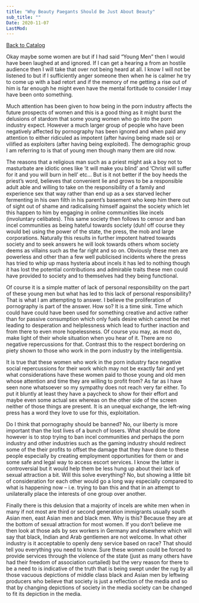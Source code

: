 ```yaml
---
title: "Why Beauty Paegants Should Be Just About Beauty"
sub_title: ""
Date: 2020-11-07
LastMod:
---
```


[Back to Catalog](https://otaking.xyz/index.html)

Okay maybe some women are but if I had said “Young Men” then I would have been laughed at and ignored. If I can get a hearing a from an hostile audience then I will take that over not being heard at all. I know I will not be listened to but if I sufficiently anger someone then when he is calmer he try to come up with a bad retort and if the memory of me getting a rise out of him is far enough he might even have the mental fortitude to consider I may have been onto something.

Much attention has been given to how being in the porn industry affects the future prospects of women and this is a good thing as it might burst the delusions of stardom that some young women who go into the porn industry expect. However a much larger group of people who have been negatively affected by pornography has been ignored and when paid any attention to either ridiculed as impotent (after having being made so) or vilified as exploiters (after having being exploited). The demographic group I am referring to is that of young men though many them are old now.

The reasons that a religious man such as a priest might ask a boy not to masturbate are idiotic ones like ‘it will make you blind’ and ‘Christ will suffer for it and you will burn in hell’ etc… But is it not better if the boy heeds the priest’s word, believes that convenient lie and grows to be a responsible adult able and willing to take on the responsibility of a family and experience sex that way rather than end up as a sex starved lecher fermenting in his own filth in his parent’s basement who keep him there out of sight out of shame and radicalising himself against the society which let this happen to him by engaging in online communities like incels (involuntary celibates). This same society then follows to censor and ban incel communities as being hateful towards society (duh! off course they would be) using the power of the state, the press, the mob and large corporations. Naturally this results in further impotent hatred towards society and to seek answers he will look towards others whom society deems as villains such as the far right and so on. Obviously these men are powerless and other than a few well publicised incidents where the press has tried to whip up mass hysteria about incels it has led to nothing though it has lost the potential contributions and admirable traits these men could have provided to society and to themselves had they being functional.

Of course it is a simple matter of lack of personal responsibility on the part of these young men but what has led to this lack of personal responsibility? That is what I am attempting to answer. I believe the proliferation of pornography is part of the answer. How so? It is a time sink. Time which could have could have been used for something creative and active rather than for passive consumption which only fuels desire which cannot be met leading to desperation and helplessness which lead to further inaction and from there to even more hopelessness. Of course you may, as most do, make light of their whole situation when you hear of it. There are no negative repercussions for that. Contrast this to the respect bordering on piety shown to those who work in the porn industry by the intelligentsia.

It is true that these women who work in the porn industry face negative social repercussions for their work which may not be exactly fair and yet what considerations have these women paid to those young and old men whose attention and time they are willing to profit from? As far as I have seen none whatsoever so my sympathy does not reach very far either. To put it bluntly at least they have a paycheck to show for their effort and maybe even some actual sex whereas on the other side of the screen neither of those things are present. It is an unequal exchange, the left-wing press has a word they love to use for this, exploitation.

Do I think that pornography should be banned? No, our liberty is more important than the lost lives of a bunch of losers. What should be done however is to stop trying to ban incel communities and perhaps the porn industry and other industries such as the gaming industry should redirect some of the their profits to offset the damage that they have done to these people especially by creating employment opportunities for them or and some safe and legal way to access escort services. I know the latter is controversial but it would help them be less hung up about their lack of sexual attraction a bit. Will this solve everything? No, but showing a little bit of consideration for each other would go a long way especially compared to what is happening now – i.e. trying to ban this and that in an attempt to unilaterally place the interests of one group over another.

Finally there is this delusion that a majority of incels are white men when in many if not most are third or second generation immigrants usually south Asian men, east Asian men and black men. Why is this? Because they are at the bottom of sexual attraction for most women. If you don’t believe me then look at those ads by sex workers in Germany and elsewhere which will say that black, Indian and Arab gentlemen are not welcome. In what other industry is it acceptable to openly deny service based on race? That should tell you everything you need to know. Sure these women could be forced to provide services through the violence of the state (just as many others have had their freedom of association curtailed) but the very reason for there to be a need to is indicative of the truth that is being swept under the rug by all those vacuous depictions of middle class black and Asian men by leftwing producers who believe that society is just a reflection of the media and so that by changing depictions of society in the media society can be changed to fit its depiction in the media.
